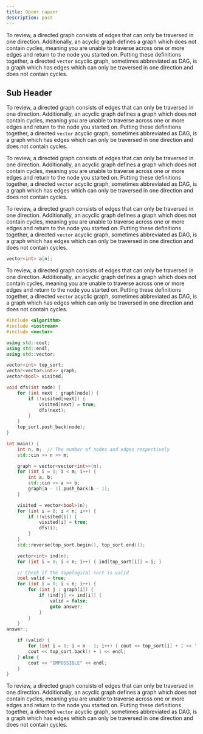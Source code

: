 ```yaml
---
title: Оролт гаралт
description: post
---
```





To review, a directed graph consists of edges that can only be traversed in one direction. Additionally, an acyclic graph defines a graph which does not contain cycles, meaning you are unable to traverse across one or more edges and return to the node you started on. Putting these definitions together, a directed ```vector``` acyclic graph, sometimes abbreviated as DAG, is a graph which has edges which can only be traversed in one direction and does not contain cycles.

## Sub Header

To review, a directed graph consists of edges that can only be traversed in one direction. Additionally, an acyclic graph defines a graph which does not contain cycles, meaning you are unable to traverse across one or more edges and return to the node you started on. Putting these definitions together, a directed ```vector``` acyclic graph, sometimes abbreviated as DAG, is a graph which has edges which can only be traversed in one direction and does not contain cycles.

To review, a directed graph consists of edges that can only be traversed in one direction. Additionally, an acyclic graph defines a graph which does not contain cycles, meaning you are unable to traverse across one or more edges and return to the node you started on. Putting these definitions together, a directed ```vector``` acyclic graph, sometimes abbreviated as DAG, is a graph which has edges which can only be traversed in one direction and does not contain cycles.

To review, a directed graph consists of edges that can only be traversed in one direction. Additionally, an acyclic graph defines a graph which does not contain cycles, meaning you are unable to traverse across one or more edges and return to the node you started on. Putting these definitions together, a directed ```vector``` acyclic graph, sometimes abbreviated as DAG, is a graph which has edges which can only be traversed in one direction and does not contain cycles.

```cpp
vector<int> a[n];
```

To review, a directed graph consists of edges that can only be traversed in one direction. Additionally, an acyclic graph defines a graph which does not contain cycles, meaning you are unable to traverse across one or more edges and return to the node you started on. Putting these definitions together, a directed ```vector``` acyclic graph, sometimes abbreviated as DAG, is a graph which has edges which can only be traversed in one direction and does not contain cycles.

```cpp
#include <algorithm>
#include <iostream>
#include <vector>

using std::cout;
using std::endl;
using std::vector;

vector<int> top_sort;
vector<vector<int>> graph;
vector<bool> visited;

void dfs(int node) {
	for (int next : graph[node]) {
		if (!visited[next]) {
			visited[next] = true;
			dfs(next);
		}
	}
	top_sort.push_back(node);
}

int main() {
	int n, m;  // The number of nodes and edges respectively
	std::cin >> n >> m;

	graph = vector<vector<int>>(n);
	for (int i = 0; i < m; i++) {
		int a, b;
		std::cin >> a >> b;
		graph[a - 1].push_back(b - 1);
	}

	visited = vector<bool>(n);
	for (int i = 0; i < n; i++) {
		if (!visited[i]) {
			visited[i] = true;
			dfs(i);
		}
	}
	std::reverse(top_sort.begin(), top_sort.end());

	vector<int> ind(n);
	for (int i = 0; i < n; i++) { ind[top_sort[i]] = i; }

	// Check if the topological sort is valid
	bool valid = true;
	for (int i = 0; i < n; i++) {
		for (int j : graph[i]) {
			if (ind[j] <= ind[i]) {
				valid = false;
				goto answer;
			}
		}
	}
answer:;

	if (valid) {
		for (int i = 0; i < n - 1; i++) { cout << top_sort[i] + 1 << ' '; }
		cout << top_sort.back() + 1 << endl;
	} else {
		cout << "IMPOSSIBLE" << endl;
	}
}
```

To review, a directed graph consists of edges that can only be traversed in one direction. Additionally, an acyclic graph defines a graph which does not contain cycles, meaning you are unable to traverse across one or more edges and return to the node you started on. Putting these definitions together, a directed ```vector``` acyclic graph, sometimes abbreviated as DAG, is a graph which has edges which can only be traversed in one direction and does not contain cycles.